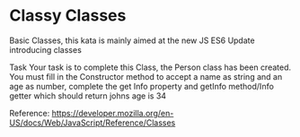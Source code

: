 # Classy Classes

Basic Classes, this kata is mainly aimed at the new JS ES6 Update introducing classes

Task
Your task is to complete this Class, the Person class has been created. You must fill in the Constructor method to accept a name as string and an age as number, complete the get Info property and getInfo method/Info getter which should return johns age is 34

Reference: https://developer.mozilla.org/en-US/docs/Web/JavaScript/Reference/Classes